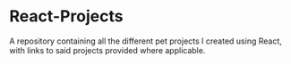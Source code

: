 # React-Projects
A repository containing all the different pet projects I created using React, with links to said projects provided where applicable.
